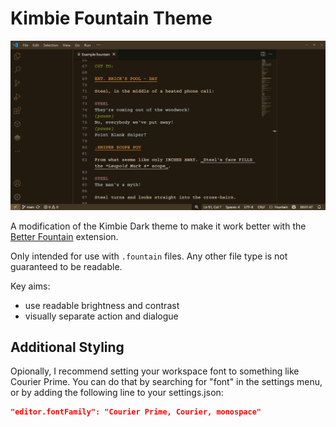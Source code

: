 # Kimbie Fountain Theme

![](https://github.com/swift502/KimbieFountain/raw/HEAD/images/preview.png)

A modification of the Kimbie Dark theme to make it work better with the [Better Fountain](https://marketplace.visualstudio.com/items?itemName=piersdeseilligny.betterfountain) extension.

Only intended for use with `.fountain` files. Any other file type is not guaranteed to be readable.

Key aims:

- use readable brightness and contrast
- visually separate action and dialogue

## Additional Styling

Opionally, I recommend setting your workspace font to something like Courier Prime. You can do that by searching for "font" in the settings menu, or by adding the following line to your settings.json:

```json
"editor.fontFamily": "Courier Prime, Courier, monospace"
```

<!--

Dev notes:
  - `npm install -g vsce`
  - `vsce publish`
Extension admin: https://marketplace.visualstudio.com/manage/
Tokens: https://swift502.visualstudio.com/_usersSettings/tokens

-->